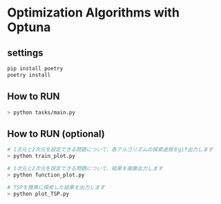 # Optimization Algorithms with Optuna

## settings

```bash
pip install poetry
poetry install
```

## How to RUN

``` bash
> python tasks/main.py
```

## How to RUN (optional)

```bash
# 1次元と2次元を設定できる問題について、各アルゴリズムの探索過程をgif出力します
> python train_plot.py

# 1次元と2次元を設定できる問題について、結果を画像出力します
> python function_plot.py

# TSPを簡単に探索した結果を出力します
> python plot_TSP.py
```